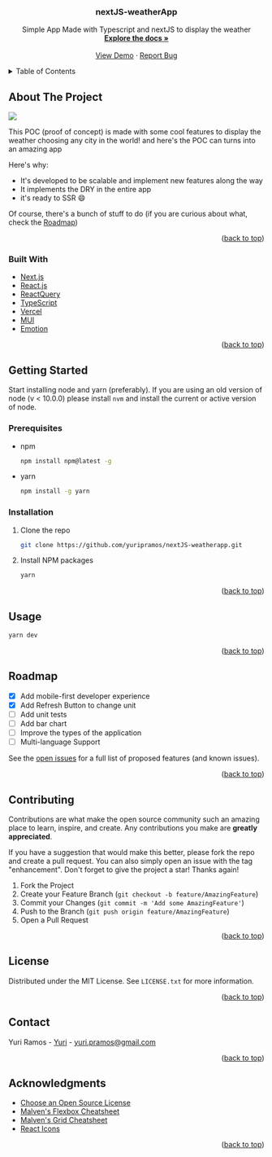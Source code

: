 <div id="top"></div>

<!-- PROJECT SHIELDS -->
<!--
*** I'm using markdown "reference style" links for readability.
*** Reference links are enclosed in brackets [ ] instead of parentheses ( ).
*** See the bottom of this document for the declaration of the reference variables
*** for contributors-url, forks-url, etc. This is an optional, concise syntax you may use.
*** https://www.markdownguide.org/basic-syntax/#reference-style-links
-->

<!-- [![Contributors][contributors-shield]][contributors-url]
[![Forks][forks-shield]][forks-url]
[![Stargazers][stars-shield]][stars-url]
[![Issues][issues-shield]][issues-url]
[![MIT License][license-shield]][license-url]
[![LinkedIn][linkedin-shield]][linkedin-url] -->

<!-- PROJECT LOGO -->
<br />
<div align="center">
  <!-- <a href="#">
    <img src="images/logo.png" alt="Logo" width="80" height="80">
  </a> -->

  <h3 align="center">nextJS-weatherApp</h3>

  <p align="center">
    Simple App Made with Typescript and nextJS to display the weather
    <br />
    <a href="#"><strong>Explore the docs »</strong></a>
    <br />
    <br />
    <a href="https://next-js-weatherapp-con8f7swt-yuripramos.vercel.app">View Demo</a>
    ·
    <a href=#>Report Bug</a>

  </p>
</div>

<!-- TABLE OF CONTENTS -->
<details>
  <summary>Table of Contents</summary>
  <ol>
    <li>
      <a href="#about-the-project">About The Project</a>
      <ul>
        <li><a href="#built-with">Built With</a></li>
      </ul>
    </li>
    <li>
      <a href="#getting-started">Getting Started</a>
      <ul>
        <li><a href="#prerequisites">Prerequisites</a></li>
        <li><a href="#installation">Installation</a></li>
      </ul>
    </li>
    <li><a href="#usage">Usage</a></li>
    <li><a href="#roadmap">Roadmap</a></li>
    <li><a href="#contributing">Contributing</a></li>
    <li><a href="#license">License</a></li>
    <li><a href="#contact">Contact</a></li>
    <li><a href="#acknowledgments">Acknowledgments</a></li>
  </ol>
</details>

<!-- ABOUT THE PROJECT -->

## About The Project

![](https://i.ibb.co/RHcHmVX/screenshot-weather-app.png)

This POC (proof of concept) is made with some cool features to display the weather choosing any city in the world! and here's the POC can turns into an amazing app

Here's why:

- It's developed to be scalable and implement new features along the way
- It implements the DRY in the entire app
- it's ready to SSR :smile:

Of course, there's a bunch of stuff to do (if you are curious about what, check the <a href="#roadmap">Roadmap</a>)

<p align="right">(<a href="#top">back to top</a>)</p>

### Built With

- [Next.js](https://nextjs.org/)
- [React.js](https://reactjs.org/)
- [ReactQuery](https://react-query.tanstack.com/)
- [TypeScript](https://www.typescriptlang.org/)
- [Vercel](https://vercel.com/)
- [MUI](https://mui.com/)
- [Emotion](https://emotion.sh/docs/introduction/)

<p align="right">(<a href="#top">back to top</a>)</p>

<!-- GETTING STARTED -->

## Getting Started

Start installing node and yarn (preferably). If you are using an old version of node (v < 10.0.0) please install `nvm` and install the current or active version of node.

### Prerequisites

- npm
  ```sh
  npm install npm@latest -g
  ```
- yarn
  ```sh
  npm install -g yarn
  ```

### Installation

1. Clone the repo
   ```sh
   git clone https://github.com/yuripramos/nextJS-weatherapp.git
   ```
2. Install NPM packages
   ```sh
   yarn
   ```

<p align="right">(<a href="#top">back to top</a>)</p>

<!-- USAGE EXAMPLES -->

## Usage

```sh
yarn dev
```

<p align="right">(<a href="#top">back to top</a>)</p>

<!-- ROADMAP -->

## Roadmap

- [x] Add mobile-first developer experience
- [x] Add Refresh Button to change unit
- [ ] Add unit tests
- [ ] Add bar chart
- [ ] Improve the types of the application
- [ ] Multi-language Support

See the [open issues](#) for a full list of proposed features (and known issues).

<p align="right">(<a href="#top">back to top</a>)</p>

<!-- CONTRIBUTING -->

## Contributing

Contributions are what make the open source community such an amazing place to learn, inspire, and create. Any contributions you make are **greatly appreciated**.

If you have a suggestion that would make this better, please fork the repo and create a pull request. You can also simply open an issue with the tag "enhancement".
Don't forget to give the project a star! Thanks again!

1. Fork the Project
2. Create your Feature Branch (`git checkout -b feature/AmazingFeature`)
3. Commit your Changes (`git commit -m 'Add some AmazingFeature'`)
4. Push to the Branch (`git push origin feature/AmazingFeature`)
5. Open a Pull Request

<p align="right">(<a href="#top">back to top</a>)</p>

<!-- LICENSE -->

## License

Distributed under the MIT License. See `LICENSE.txt` for more information.

<p align="right">(<a href="#top">back to top</a>)</p>

<!-- CONTACT -->

## Contact

Yuri Ramos - [Yuri](https://stackoverflow.com/users/4534940/yuri-ramos) - yuri.pramos@gmail.com

<p align="right">(<a href="#top">back to top</a>)</p>

<!-- ACKNOWLEDGMENTS -->

## Acknowledgments

- [Choose an Open Source License](https://choosealicense.com)
- [Malven's Flexbox Cheatsheet](https://flexbox.malven.co/)
- [Malven's Grid Cheatsheet](https://grid.malven.co/)
- [React Icons](https://react-icons.github.io/react-icons/search)

<p align="right">(<a href="#top">back to top</a>)</p>

<!-- MARKDOWN LINKS & IMAGES -->

<!-- [contributors-shield]: https://img.shields.io/github/contributors/othneildrew/Best-README-Template.svg?style=for-the-badge
[contributors-url]: https://github.com/othneildrew/Best-README-Template/graphs/contributors
[forks-shield]: https://img.shields.io/github/forks/othneildrew/Best-README-Template.svg?style=for-the-badge
[forks-url]: https://github.com/othneildrew/Best-README-Template/network/members
[stars-shield]: https://img.shields.io/github/stars/othneildrew/Best-README-Template.svg?style=for-the-badge
[stars-url]: https://github.com/othneildrew/Best-README-Template/stargazers
[issues-shield]: https://img.shields.io/github/issues/othneildrew/Best-README-Template.svg?style=for-the-badge
[issues-url]: https://github.com/othneildrew/Best-README-Template/issues
[license-shield]: https://img.shields.io/github/license/othneildrew/Best-README-Template.svg?style=for-the-badge
[license-url]: https://github.com/othneildrew/Best-README-Template/blob/master/LICENSE.txt
[linkedin-shield]: https://img.shields.io/badge/-LinkedIn-black.svg?style=for-the-badge&logo=linkedin&colorB=555
[linkedin-url]: https://linkedin.com/in/othneildrew
[product-screenshot]: images/screenshot.png -->
